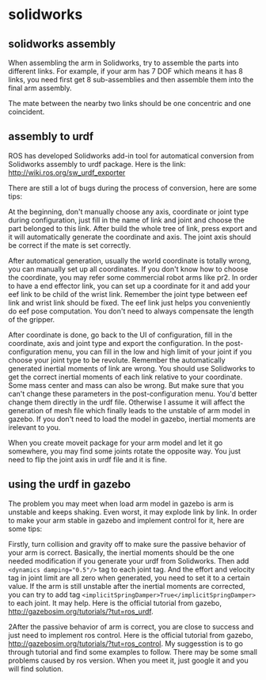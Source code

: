 # solidworks


## solidworks assembly

When assembling the arm in Solidworks, try to assemble the parts into different links.
For example, if your arm has 7 DOF which means it has 8 links, you need first get 8 sub-assemblies and then assemble them into the final arm assembly.

The mate between the nearby two links should be one concentric and one coincident.


## assembly to urdf

ROS has developed Solidworks add-in tool for automatical conversion from Solidworks assembly to urdf package.
Here is the link: http://wiki.ros.org/sw_urdf_exporter

There are still a lot of bugs during the process of conversion, here are some tips:

At the beginning, don't manually choose any axis, coordinate or joint type during configuration, just fill in the name of link and joint and choose the part belonged to this link. After build the whole tree of link, press export and it will automatically generate the coordinate and axis.
The joint axis should be correct if the mate is set correctly.

After automatical generation, usually the world coordinate is totally wrong, you can manually set up all coordinates.
If you don't know how to choose the coordinate, you may refer some commercial robot arms like pr2.
In order to have a end effector link, you can set up a coordinate for it and add your eef link to be child of the wrist link.
Remember the joint type between eef link and wrist link should be fixed.
The eef link just helps you conveniently do eef pose computation.
You don't need to always compensate the length of the gripper.

After coordinate is done, go back to the UI of configuration, fill in the coordinate, axis and joint type and export the configuration.
In the post-configuration menu, you can fill in the low and high limit of your joint if you choose your joint type to be revolute.
Remember the automatically generated inertial moments of link are wrong.
You should use Solidworks to get the correct inertial moments of each link relative to your coordinate.
Some mass center and mass can also be wrong.
But make sure that you can't change these parameters in the post-configuration menu.
You'd better change them directly in the urdf file.
Otherwise I assume it will affect the generation of mesh file which finally leads to the unstable of arm model in gazebo.
If you don't need to load the model in gazebo, inertial moments are irelevant to you.

When you create moveit package for your arm model and let it go somewhere, you may find some joints rotate the opposite way.
You just need to flip the joint axis in urdf file and it is fine.

## using the urdf in gazebo

The problem you may meet when load arm model in gazebo is arm is unstable and keeps shaking.
Even worst, it may explode link by link.
In order to make your arm stable in gazebo and implement control for it, here are some tips:

Firstly, turn collision and gravity off to make sure the passive behavior of your arm is correct.
Basically, the inertial moments should be the one needed modification if you generate your urdf from Solidworks.
Then add `<dynamics damping="0.5"/>` tag to each joint tag.
And the effort and velocity tag in joint limit are all zero when generated, you need to set it to a certain value.
If the arm is still unstable after the inertial moments are corrected, you can try to add tag `<implicitSpringDamper>True</implicitSpringDamper>` to each joint.
It may help.
Here is the official tutorial from gazebo, http://gazebosim.org/tutorials/?tut=ros_urdf.

2After the passive behavior of arm is correct, you are close to success and just need to implement ros control.
Here is the official tutorial from gazebo, http://gazebosim.org/tutorials/?tut=ros_control.
My suggesstion is to go through tutorial and find some examples to follow.
There may be some small problems caused by ros version.
When you meet it, just google it and you will find solution.
